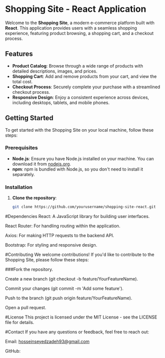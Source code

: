 # Shopping Site - React Application

Welcome to the **Shopping Site**, a modern e-commerce platform built with **React**. This application provides users with a seamless shopping experience, featuring product browsing, a shopping cart, and a checkout process.

## Features

- **Product Catalog**: Browse through a wide range of products with detailed descriptions, images, and prices.
- **Shopping Cart**: Add and remove products from your cart, and view the total cost.
- **Checkout Process**: Securely complete your purchase with a streamlined checkout process.
- **Responsive Design**: Enjoy a consistent experience across devices, including desktops, tablets, and mobile phones.

## Getting Started

To get started with the Shopping Site on your local machine, follow these steps:

### Prerequisites

- **Node.js**: Ensure you have Node.js installed on your machine. You can download it from [nodejs.org](https://nodejs.org/).
- **npm**: npm is bundled with Node.js, so you don't need to install it separately.

### Installation

1. **Clone the repository**:
   ```bash
   git clone https://github.com/yourusername/shopping-site-react.git

#Dependencies
React: A JavaScript library for building user interfaces.

React Router: For handling routing within the application.

Axios: For making HTTP requests to the backend API.

Bootstrap: For styling and responsive design.

#Contributing
We welcome contributions! If you'd like to contribute to the Shopping Site, please follow these steps:

###Fork the repository.

Create a new branch (git checkout -b feature/YourFeatureName).

Commit your changes (git commit -m 'Add some feature').

Push to the branch (git push origin feature/YourFeatureName).

Open a pull request.

#License
This project is licensed under the MIT License - see the LICENSE file for details.

#Contact
If you have any questions or feedback, feel free to reach out:

Email: hosseinseyedzadeh93@gmail.com

GitHub: 
